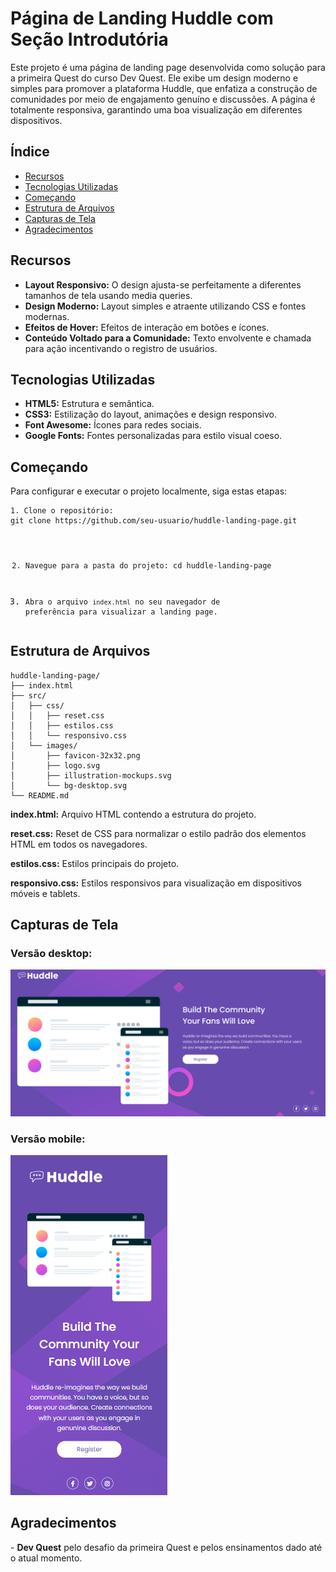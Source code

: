 
  <h1>Página de Landing Huddle com Seção Introdutória</h1>
  <p>Este projeto é uma página de landing page desenvolvida como solução para a primeira Quest do curso Dev Quest. Ele exibe um design moderno e simples para promover a plataforma Huddle, que enfatiza a construção de comunidades por meio de engajamento genuíno e discussões. A página é totalmente responsiva, garantindo uma boa visualização em diferentes dispositivos.</p>

  <h2>Índice</h2>
  <ul>
    <li><a href="#recursos">Recursos</a></li>
    <li><a href="#tecnologias">Tecnologias Utilizadas</a></li>
    <li><a href="#comecando">Começando</a></li>
    <li><a href="#estrutura">Estrutura de Arquivos</a></li>
    <li><a href="#capturas">Capturas de Tela</a></li>
    <li><a href="#agradecimentos">Agradecimentos</a></li>
  </ul>

  <h2 id="recursos">Recursos</h2>
  <ul>
    <li><strong>Layout Responsivo:</strong> O design ajusta-se perfeitamente a diferentes tamanhos de tela usando media queries.</li>
    <li><strong>Design Moderno:</strong> Layout simples e atraente utilizando CSS e fontes modernas.</li>
    <li><strong>Efeitos de Hover:</strong> Efeitos de interação em botões e ícones.</li>
    <li><strong>Conteúdo Voltado para a Comunidade:</strong> Texto envolvente e chamada para ação incentivando o registro de usuários.</li>
  </ul>

  <h2 id="tecnologias">Tecnologias Utilizadas</h2>
  <ul>
    <li><strong>HTML5:</strong> Estrutura e semântica.</li>
    <li><strong>CSS3:</strong> Estilização do layout, animações e design responsivo.</li>
    <li><strong>Font Awesome:</strong> Ícones para redes sociais.</li>
    <li><strong>Google Fonts:</strong> Fontes personalizadas para estilo visual coeso.</li>
  </ul>

  <h2 id="comecando">Começando</h2>
  <p>Para configurar e executar o projeto localmente, siga estas etapas:</p>
  <pre><code>1. Clone o repositório:
git clone https://github.com/seu-usuario/huddle-landing-page.git

2. Navegue para a pasta do projeto:
cd huddle-landing-page

3. Abra o arquivo `index.html` no seu navegador de preferência para visualizar a landing page.</code></pre>

  <h2 id="estrutura">Estrutura de Arquivos</h2>
  <pre><code>huddle-landing-page/
├── index.html
├── src/
│   ├── css/
│   │   ├── reset.css
│   │   ├── estilos.css
│   │   └── responsivo.css
│   └── images/
│       ├── favicon-32x32.png
│       ├── logo.svg
│       ├── illustration-mockups.svg
│       └── bg-desktop.svg
└── README.md</code></pre>
  <p><strong>index.html:</strong> Arquivo HTML contendo a estrutura do projeto.</p>
  <p><strong>reset.css:</strong> Reset de CSS para normalizar o estilo padrão dos elementos HTML em todos os navegadores.</p>
  <p><strong>estilos.css:</strong> Estilos principais do projeto.</p>
  <p><strong>responsivo.css:</strong> Estilos responsivos para visualização em dispositivos móveis e tablets.</p>

  <h2 id="capturas">Capturas de Tela</h2>
  <h3>Versão desktop:</h3>
  <img src="src/images/desktop.png">
<h3>Versão mobile:</h3>
  <img src="src/images/mobile.png">
  <h2 id="agradecimentos">Agradecimentos</h2>
  <p>- <strong>Dev Quest</strong> pelo desafio da primeira Quest e pelos ensinamentos dado até o atual momento.</p>
 
</body>

</html>
